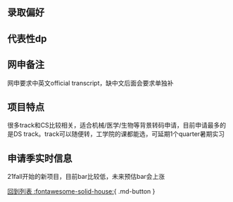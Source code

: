 ## 录取偏好

## 代表性dp

## 网申备注
网申要求中英文official transcript，缺中文后面会要求单独补

## 项目特点

很多track和CS比较相关，适合机械/医学/生物等背景转码申请，目前申请最多的是DS track。track可以随便转，工学院的课都能选，可延期1个quarter暑期实习

## 申请季实时信息

21fall开始的新项目，目前bar比较低，未来预估bar会上涨

[回到列表 :fontawesome-solid-house:](选校梯度.md){ .md-button }
